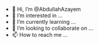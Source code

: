 - 👋 Hi, I’m @AbdullahAzayem
- 👀 I’m interested in ...
- 🌱 I’m currently learning ...
- 💞️ I’m looking to collaborate on ...
- 📫 How to reach me ...

<!---
AbdullahAzayem/AbdullahAzayem is a ✨ special ✨ repository because its `README.md` (this file) appears on your GitHub profile.
You can click the Preview link to take a look at your changes.
--->
